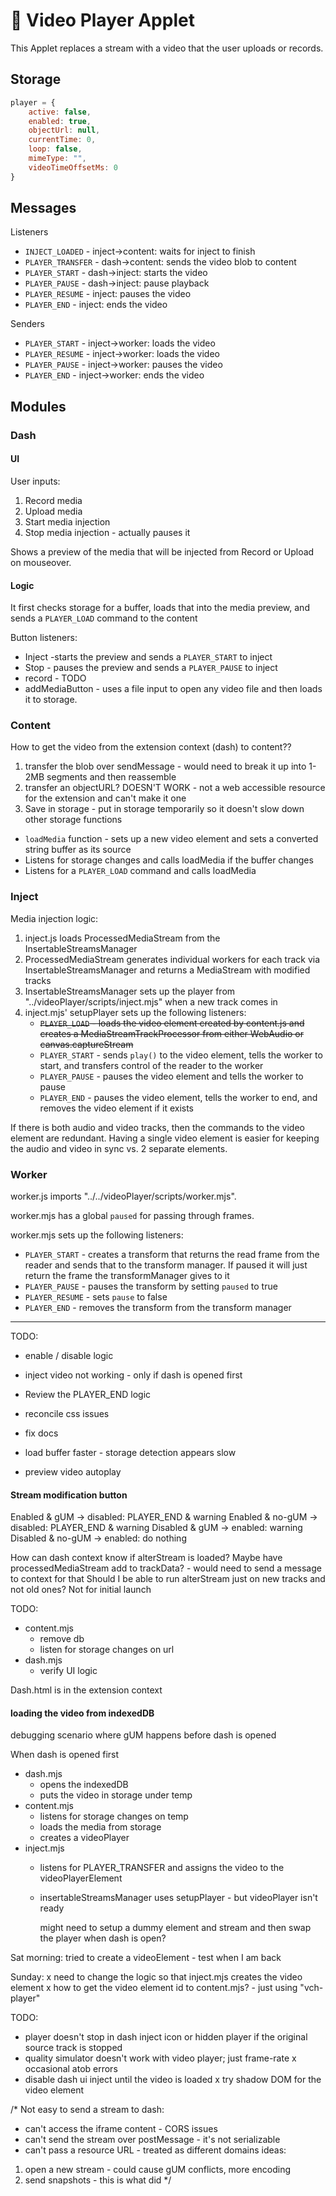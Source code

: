 # 🎥‍ Video Player Applet

This Applet replaces a stream with a video that the user uploads or records.

## Storage
```javascript
player = {
    active: false,
    enabled: true,
    objectUrl: null,
    currentTime: 0,
    loop: false,
    mimeType: "",
    videoTimeOffsetMs: 0
}
```

## Messages

Listeners
- `INJECT_LOADED` - inject->content: waits for inject to finish
- `PLAYER_TRANSFER` - dash->content: sends the video blob to content
- `PLAYER_START` - dash->inject: starts the video
- `PLAYER_PAUSE` - dash->inject: pause playback
- `PLAYER_RESUME` - inject: pauses the video
- `PLAYER_END` - inject: ends the video

Senders
- `PLAYER_START` - inject->worker: loads the video
- `PLAYER_RESUME` - inject->worker: loads the video
- `PLAYER_PAUSE` - inject->worker: pauses the video
- `PLAYER_END` - inject->worker: ends the video

## Modules
### Dash 


#### UI
User inputs:
1. Record media
2. Upload media
3. Start media injection
4. Stop media injection - actually pauses it

Shows a preview of the media that will be injected from Record or Upload on mouseover.


#### Logic 

It first checks storage for a buffer, loads that into the media preview, and sends a `PLAYER_LOAD` command to the content

Button listeners:
* Inject -starts the preview and sends a `PLAYER_START` to inject
* Stop - pauses the preview and sends a `PLAYER_PAUSE` to  inject
* record - TODO
* addMediaButton -  uses a file input to open any video file and then loads it to storage.


### Content 

How to get the video from the extension context (dash) to content??
1. transfer the blob over sendMessage - would need to break it up into 1-2MB segments and then reassemble
2.  transfer an objectURL? DOESN'T WORK - not a web accessible resource for the extension and can't make it one
3. Save in storage - put in storage temporarily so it doesn't slow down other storage functions

* `loadMedia` function - sets up a new video element and sets a converted string buffer as its source
* Listens for storage changes and calls loadMedia if the buffer changes
* Listens for a `PLAYER_LOAD` command and calls loadMedia

###  Inject 

Media injection logic:
1. inject.js  loads ProcessedMediaStream from the InsertableStreamsManager
2. ProcessedMediaStream generates individual workers for each track via InsertableStreamsManager and returns a MediaStream with modified tracks
3. InsertableStreamsManager sets up the player from "../videoPlayer/scripts/inject.mjs" when a new track comes in
4. inject.mjs' setupPlayer sets up the following listeners:
   -  ~~`PLAYER_LOAD` - loads the video element created by content.js and creates a MediaStreamTrackProcessor from either WebAudio or canvas.captureStream~~
   - `PLAYER_START` - sends `play()` to the video element, tells the worker to start, and transfers control of the reader to the worker
   -  `PLAYER_PAUSE` - pauses the video element and tells the worker to pause
   -  `PLAYER_END` - pauses the video element, tells the worker to end, and removes the video element if it exists
 
If there is both audio and video tracks, then the commands to the video element are redundant. 
Having a single video element is easier for keeping the audio and video in sync vs. 2 separate elements.

### Worker 

worker.js imports "../../videoPlayer/scripts/worker.mjs".

worker.mjs has a global `paused` for passing through frames.

worker.mjs sets up the following listeners:
- `PLAYER_START` - creates a transform that returns the read frame from the reader and sends that to the transform manager. 
If paused it will just return the frame the transformManager gives to it
- `PLAYER_PAUSE` - pauses the transform by setting `paused` to true
- `PLAYER_RESUME` - sets `pause` to false
- `PLAYER_END` - removes the transform from the transform manager





----
TODO:
- enable / disable logic
- inject video not working - only if dash is opened first
- Review the PLAYER_END logic
- reconcile css issues
- fix docs

- load buffer faster - storage detection appears slow
- preview video autoplay


#### Stream modification  button

Enabled & gUM -> disabled:  PLAYER_END & warning
Enabled & no-gUM -> disabled: PLAYER_END & warning
Disabled & gUM -> enabled:  warning
Disabled & no-gUM -> enabled:  do nothing

How can dash context know if alterStream is loaded?
    Maybe have processedMediaStream add to trackData? - would need to send a message to context for that
Should I be able to run alterStream just on new tracks and not old ones? Not for initial launch

TODO:
- content.mjs
  - remove db
  - listen for storage changes on url
- dash.mjs
  - verify UI logic 

Dash.html is in the extension context


#### loading the video from indexedDB

debugging scenario where gUM happens before dash is opened

When dash is opened first
- dash.mjs
  - opens the indexedDB
  - puts the video in storage under temp
- content.mjs
  - listens for storage changes on temp
  - loads the media from storage
  - creates a videoPlayer
- inject.mjs
  - listens for PLAYER_TRANSFER and assigns the video to the videoPlayerElement
  - insertableStreamsManager uses setupPlayer - but videoPlayer isn't ready

    might need to setup a dummy element and stream and then swap the player when dash is open?

Sat morning:
 tried to create a videoElement - test when I am back

Sunday:
x need to change the logic so that inject.mjs creates the video element
x how to get the video element id to content.mjs? - just using "vch-player"

TODO:
- player doesn't stop in dash inject icon or hidden player if the original source track is stopped
- quality simulator doesn't work with video player; just frame-rate
x occasional atob errors
- disable dash ui inject until the video is loaded
x try shadow DOM for the video element




/*
Not easy to send a stream to dash:
* can't access the iframe content - CORS issues
* can't send the stream over postMessage - it's not serializable
* can't pass a resource URL - treated as different domains
ideas:
1. open a new stream - could cause gUM conflicts, more encoding
2. send snapshots - this is what did
*/
